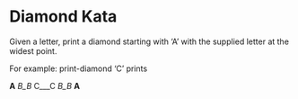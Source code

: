 # Diamond Kata

Given a letter, print a diamond starting with ‘A’ with the supplied letter at the widest point.

For example: print-diamond ‘C’ prints

__A__
_B_B_
C___C
_B_B_
__A__
